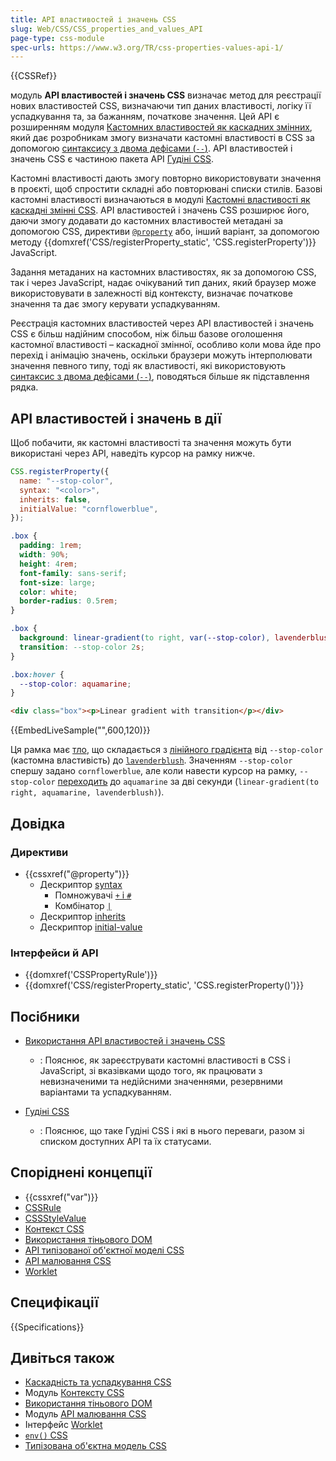 ```yaml
---
title: API властивостей і значень CSS
slug: Web/CSS/CSS_properties_and_values_API
page-type: css-module
spec-urls: https://www.w3.org/TR/css-properties-values-api-1/
---
```


{{CSSRef}}

модуль **API властивостей і значень CSS** визначає метод для реєстрації нових властивостей CSS, визначаючи тип даних властивості, логіку її успадкування та, за бажанням, початкове значення.
Цей API є розширенням модуля [Кастомних властивостей як каскадних змінних](/uk/docs/Web/CSS/CSS_cascading_variables), який дає розробникам змогу визначати кастомні властивості в CSS за допомогою [синтаксису з двома дефісами (`--`)](/uk/docs/Web/CSS/--*).
API властивостей і значень CSS є частиною пакета API [Гудіні CSS](/uk/docs/Web/CSS/CSS_Houdini).

Кастомні властивості дають змогу повторно використовувати значення в проєкті, щоб спростити складні або повторювані списки стилів.
Базові кастомні властивості визначаються в модулі [Кастомні властивості як каскадні змінні CSS](/uk/docs/Web/CSS/CSS_cascading_variables).
API властивостей і значень CSS розширює його, даючи змогу додавати до кастомних властивостей метадані за допомогою CSS, директиви [`@property`](/uk/docs/Web/CSS/@property) або, інший варіант, за допомогою методу {{domxref('CSS/registerProperty_static', 'CSS.registerProperty')}} JavaScript.

Задання метаданих на кастомних властивостях, як за допомогою CSS, так і через JavaScript, надає очікуваний тип даних, який браузер може використовувати в залежності від контексту, визначає початкове значення та дає змогу керувати успадкуванням.

Реєстрація кастомних властивостей через API властивостей і значень CSS є більш надійним способом, ніж більш базове оголошення кастомної властивості – каскадної змінної, особливо коли мова йде про перехід і анімацію значень, оскільки браузери можуть інтерполювати значення певного типу, тоді як властивості, які використовують [синтаксис з двома дефісами (`--`)](/uk/docs/Web/CSS/--*), поводяться більше як підставлення рядка.

## API властивостей і значень в дії

Щоб побачити, як кастомні властивості та значення можуть бути використані через API, наведіть курсор на рамку нижче.

```js hidden
CSS.registerProperty({
  name: "--stop-color",
  syntax: "<color>",
  inherits: false,
  initialValue: "cornflowerblue",
});
```

```css hidden
.box {
  padding: 1rem;
  width: 90%;
  height: 4rem;
  font-family: sans-serif;
  font-size: large;
  color: white;
  border-radius: 0.5rem;
}

.box {
  background: linear-gradient(to right, var(--stop-color), lavenderblush);
  transition: --stop-color 2s;
}

.box:hover {
  --stop-color: aquamarine;
}
```

```html hidden
<div class="box"><p>Linear gradient with transition</p></div>
```

{{EmbedLiveSample("",600,120)}}

Ця рамка має [тло](/uk/docs/Web/CSS/background), що складається з [лінійного градієнта](/uk/docs/Web/CSS/gradient/linear-gradient) від `--stop-color` (кастомна властивість) до [`lavenderblush`](/uk/docs/Web/CSS/named-color).
Значенням `--stop-color` спершу задано `cornflowerblue`, але коли навести курсор на рамку, `--stop-color` [переходить](/uk/docs/Web/CSS/transition) до `aquamarine` за дві секунди (`linear-gradient(to right, aquamarine, lavenderblush)`).

## Довідка

### Директиви

- {{cssxref("@property")}}
  - Дескриптор [syntax](/uk/docs/Web/CSS/@property#deskryptory)
    - Помножувачі [`+` і `#`](/uk/docs/Web/CSS/@property#deskryptory)
    - Комбінатор [`|`](/uk/docs/Web/CSS/@property#deskryptory)
  - Дескриптор [inherits](/uk/docs/Web/CSS/@property#deskryptory)
  - Дескриптор [initial-value](/uk/docs/Web/CSS/@property#deskryptory)

### Інтерфейси й API

- {{domxref('CSSPropertyRule')}}
- {{domxref('CSS/registerProperty_static', 'CSS.registerProperty()')}}

## Посібники

- [Використання API властивостей і значень CSS](/uk/docs/Web/API/CSS_Properties_and_Values_API/guide)

  - : Пояснює, як зареєструвати кастомні властивості в CSS і JavaScript, зі вказівками щодо того, як працювати з невизначеними та недійсними значеннями, резервними варіантами та успадкуванням.

- [Гудіні CSS](/uk/docs/Web/Guide/Houdini)
  - : Пояснює, що таке Гудіні CSS і які в нього переваги, разом зі списком доступних API та їх статусами.

## Споріднені концепції

- {{cssxref("var")}}
- [CSSRule](/uk/docs/Web/API/CSSRule)
- [CSSStyleValue](/uk/docs/Web/API/CSSStyleValue)
- [Контекст CSS](/uk/docs/Web/CSS/CSS_scoping)
- [Використання тіньового DOM](/uk/docs/Web/API/Web_components/Using_shadow_DOM)
- [API типізованої об'єктної моделі CSS](/uk/docs/Web/API/CSS_Typed_OM_API)
- [API малювання CSS](/uk/docs/Web/API/CSS_Painting_API)
- [Worklet](/uk/docs/Web/API/Worklet)

## Специфікації

{{Specifications}}

## Дивіться також

- [Каскадність та успадкування CSS](/uk/docs/Web/CSS/CSS_cascade)
- Модуль [Контексту CSS](/uk/docs/Web/CSS/CSS_scoping)
- [Використання тіньового DOM](/uk/docs/Web/API/Web_components/Using_shadow_DOM)
- Модуль [API малювання CSS](/uk/docs/Web/API/CSS_Painting_API)
- Інтерфейс [Worklet](/uk/docs/Web/API/Worklet)
- [`env()` CSS](/uk/docs/Web/CSS/env)
- [Типізована об'єктна модель CSS](/uk/docs/Web/API/CSS_Typed_OM_API)
